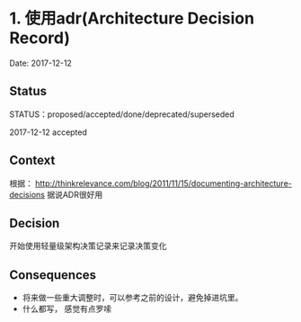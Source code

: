 # 1. 使用adr(Architecture Decision Record)

Date: 2017-12-12

## Status

STATUS：proposed/accepted/done/deprecated/superseded

2017-12-12 accepted

## Context

根据： http://thinkrelevance.com/blog/2011/11/15/documenting-architecture-decisions
据说ADR很好用

## Decision

开始使用轻量级架构决策记录来记录决策变化

## Consequences

- 将来做一些重大调整时，可以参考之前的设计，避免掉进坑里。
- 什么都写， 感觉有点罗嗦
